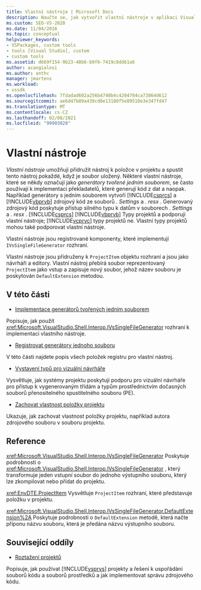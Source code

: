 ```yaml
---
title: Vlastní nástroje | Microsoft Docs
description: Naučte se, jak vytvořit vlastní nástroje v aplikaci Visual Studio, které přiřadí nástroj k položce v projektu a spustí tento nástroj pokaždé, když je soubor uložený.
ms.custom: SEO-VS-2020
ms.date: 11/04/2016
ms.topic: conceptual
helpviewer_keywords:
- VSPackages, custom tools
- tools [Visual Studio], custom
- custom tools
ms.assetid: d669f154-9b23-48b6-b9f6-7419c8dd61a6
author: acangialosi
ms.author: anthc
manager: jmartens
ms.workload:
- vssdk
ms.openlocfilehash: 7fdadad602a256b4740b4c4204704ca73864d612
ms.sourcegitcommit: ae6d47b09a439cd0e13180f5e89510e3e347fd47
ms.translationtype: MT
ms.contentlocale: cs-CZ
ms.lasthandoff: 02/08/2021
ms.locfileid: "99903028"
---
```

# <a name="custom-tools"></a>Vlastní nástroje
*Vlastní nástroje* umožňují přidružit nástroj k položce v projektu a spustit tento nástroj pokaždé, když je soubor uložený. Některé vlastní nástroje, které se někdy označují jako *generátory tvořené jedním souborem*, se často používají k implementaci překladatelů, které generují kód z dat a naopak. Například generátory s jedním souborem vytvoří [!INCLUDE[csprcs](../../data-tools/includes/csprcs_md.md)] a [!INCLUDE[vbprvb](../../code-quality/includes/vbprvb_md.md)] zdrojový kód ze souborů *. Settings* a *. resx* . Generovaný zdrojový kód poskytuje přístup silného typu k datům v souborech *. Settings* a *. resx* . [!INCLUDE[csprcs](../../data-tools/includes/csprcs_md.md)] [!INCLUDE[vbprvb](../../code-quality/includes/vbprvb_md.md)] Typy projektů a podporují vlastní nástroje; [!INCLUDE[vcprvc](../../code-quality/includes/vcprvc_md.md)] typy projektů ne. Vlastní typy projektů mohou také podporovat vlastní nástroje.

 Vlastní nástroje jsou registrované komponenty, které implementují `IVsSingleFileGenerator` rozhraní.

 Vlastní nástroje jsou přidruženy k `ProjectItem` objektu rozhraní a jsou jako návrháři a editory. Vlastní nástroj přebírá soubor reprezentovaný `ProjectItem` jako vstup a zapisuje nový soubor, jehož název souboru je poskytován `DefaultExtension` metodou.

## <a name="in-this-section"></a>V této části
- [Implementace generátorů tvořených jedním souborem](../../extensibility/internals/implementing-single-file-generators.md)

 Popisuje, jak použít <xref:Microsoft.VisualStudio.Shell.Interop.IVsSingleFileGenerator> rozhraní k implementaci vlastního nástroje.

- [Registrovat generátory jednoho souboru](../../extensibility/internals/registering-single-file-generators.md)

 V této části najdete popis všech položek registru pro vlastní nástroj.

- [Vystavení typů pro vizuální návrháře](../../extensibility/internals/exposing-types-to-visual-designers.md)

 Vysvětluje, jak systémy projektu poskytují podporu pro vizuální návrháře pro přístup k vygenerovaným třídám a typům prostřednictvím dočasných souborů přenositelného spustitelného souboru (PE).

- [Zachovat vlastnost položky projektu](../../extensibility/persisting-the-property-of-a-project-item.md)

 Ukazuje, jak zachovat vlastnost položky projektu, například autora zdrojového souboru v souboru projektu.

## <a name="reference"></a>Reference
 <xref:Microsoft.VisualStudio.Shell.Interop.IVsSingleFileGenerator> Poskytuje podrobnosti o <xref:Microsoft.VisualStudio.Shell.Interop.IVsSingleFileGenerator> , který transformuje jeden vstupní soubor do jednoho výstupního souboru, který lze zkompilovat nebo přidat do projektu.

 <xref:EnvDTE.ProjectItem> Vysvětluje `ProjectItem` rozhraní, které představuje položku v projektu.

 <xref:Microsoft.VisualStudio.Shell.Interop.IVsSingleFileGenerator.DefaultExtension%2A> Poskytuje podrobnosti o `DefaultExtension` metodě, která načte příponu názvu souboru, která je předána názvu výstupního souboru.

## <a name="related-sections"></a>Související oddíly
- [Roztažení projektů](../../extensibility/extending-projects.md)

 Popisuje, jak používat [!INCLUDE[vsprvs](../../code-quality/includes/vsprvs_md.md)] projekty a řešení k uspořádání souborů kódu a souborů prostředků a jak implementovat správu zdrojového kódu.
